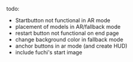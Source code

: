 todo:

- Startbutton not functional in AR mode
- placement of models in AR/fallback mode
- restart button not functional on end page
- change background color in fallback mode
- anchor buttons in ar mode (and create HUD)
- include fuchi's start image
